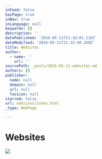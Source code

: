 ```yaml
---
inFeed: false
hasPage: true
inNav: true
inLanguage: null
keywords: []
description: ''
datePublished: '2016-05-11T21:16:01.210Z'
dateModified: '2016-05-11T21:15:40.260Z'
title: Websites
author:
  - name: ''
    url: ''
sourcePath: _posts/2016-05-11-websites.md
authors: []
publisher:
  name: null
  domain: null
  url: null
  favicon: null
starred: false
url: websites/index.html
_type: WebPage

---
```

# Websites
![](https://the-grid-user-content.s3-us-west-2.amazonaws.com/29fd65ac-34c2-45ae-bf07-14eb08334c95.jpg)
